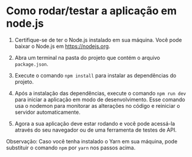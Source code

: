 # Como rodar/testar a aplicação em node.js

1. Certifique-se de ter o Node.js instalado em sua máquina. Você pode baixar o Node.js em https://nodejs.org.

2. Abra um terminal na pasta do projeto que contém o arquivo `package.json`.

3. Execute o comando `npm install` para instalar as dependências do projeto.

4. Após a instalação das dependências, execute o comando `npm run dev` para iniciar a aplicação em modo de desenvolvimento. Esse comando usa o nodemon para monitorar as alterações no código e reiniciar o servidor automaticamente.

5. Agora a sua aplicação deve estar rodando e você pode acessá-la através do seu navegador ou de uma ferramenta de testes de API.

Observação: Caso você tenha instalado o Yarn em sua máquina, pode substituir o comando `npm` por `yarn` nos passos acima.
